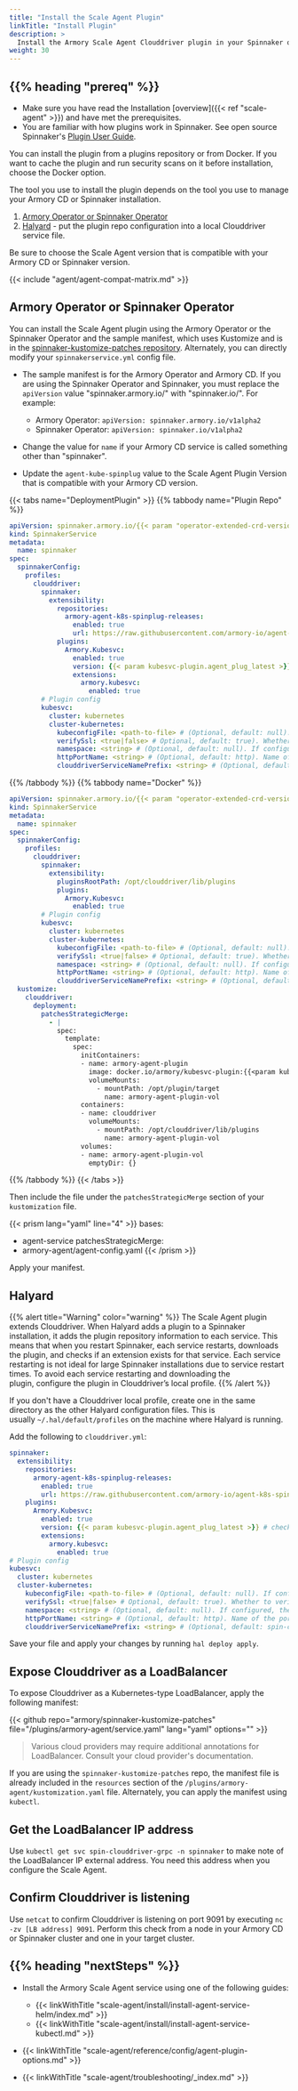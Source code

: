 ```yaml
---
title: "Install the Scale Agent Plugin"
linkTitle: "Install Plugin"
description: >
  Install the Armory Scale Agent Clouddriver plugin in your Spinnaker or Armory CD environments.
weight: 30
---
```


## {{% heading "prereq" %}}

* Make sure you have read the Installation [overview]({{< ref "scale-agent" >}}) and have met the prerequisites.
* You are familiar with how plugins work in Spinnaker. See open source Spinnaker's [Plugin User Guide](https://spinnaker.io/docs/guides/user/plugins-users/).


You can install the plugin from a plugins repository or from Docker. If you want to cache the plugin and run security scans on it before installation, choose the Docker option.

The tool you use to install the plugin depends on the tool you use to manage your Armory CD or Spinnaker installation.

1. [Armory Operator or Spinnaker Operator](#armory-operator-or-spinnaker-operator)
1. [Halyard](#halyard) - put the plugin repo configuration into a local Clouddriver service file.

Be sure to choose the Scale Agent version that is compatible with your Armory CD or Spinnaker version.

{{< include "agent/agent-compat-matrix.md" >}}

## Armory Operator or Spinnaker Operator

You can install the Scale Agent plugin using the Armory Operator or the Spinnaker Operator and the sample manifest, which uses Kustomize and is in the [spinnaker-kustomize-patches repository](https://github.com/armory/spinnaker-kustomize-patches/tree/master/plugins/armory-agent). Alternately, you can directly modify your `spinnakerservice.yml` config file.

* The sample manifest is for the Armory Operator and Armory CD. If you are using the Spinnaker Operator and Spinnaker, you must replace the `apiVersion` value "spinnaker.armory.io/" with "spinnaker.io/". For example:

  * Armory Operator: `apiVersion: spinnaker.armory.io/v1alpha2`
  * Spinnaker Operator: `apiVersion: spinnaker.io/v1alpha2`

* Change the value for `name` if your Armory CD service is called something other than "spinnaker".
* Update the `agent-kube-spinplug` value to the Scale Agent Plugin Version that is compatible with your Armory CD version.

{{< tabs name="DeploymentPlugin" >}}
{{% tabbody name="Plugin Repo" %}}

```yaml
apiVersion: spinnaker.armory.io/{{< param "operator-extended-crd-version">}}
kind: SpinnakerService
metadata:
  name: spinnaker
spec:
  spinnakerConfig:
    profiles:
      clouddriver:
        spinnaker:
          extensibility:
            repositories:
              armory-agent-k8s-spinplug-releases:
                enabled: true
                url: https://raw.githubusercontent.com/armory-io/agent-k8s-spinplug-releases/master/repositories.json
            plugins:
              Armory.Kubesvc:
                enabled: true
                version: {{< param kubesvc-plugin.agent_plug_latest >}} # check compatibility matrix for your Armory CD version
                extensions:
                  armory.kubesvc:
                    enabled: true
        # Plugin config
        kubesvc:
          cluster: kubernetes
          cluster-kubernetes:
            kubeconfigFile: <path-to-file> # (Optional, default: null). If configured, the plugin uses this file to discover Endpoints. If not configured, it uses the service account mounted to the pod.
            verifySsl: <true|false> # Optional, default: true). Whether to verify the Kubernetes API cert or not.
            namespace: <string> # (Optional, default: null). If configured, the plugin watches Endpoints in this namespace. If null, it watches endpoints in the namespace indicated in the file "/var/run/secrets/kubernetes.io/serviceaccount/namespace".
            httpPortName: <string> # (Optional, default: http). Name of the port configured in the Clouddriver Service that forwards traffic to the Clouddriver HTTP port for REST requests.
            clouddriverServiceNamePrefix: <string> # (Optional, default: spin-clouddriver). Name prefix of the Kubernetes Service pointing to the Clouddriver standard HTTP port.
```

{{% /tabbody %}}
{{% tabbody name="Docker" %}}

```yaml
apiVersion: spinnaker.armory.io/{{< param "operator-extended-crd-version">}}
kind: SpinnakerService
metadata:
  name: spinnaker
spec:
  spinnakerConfig:
    profiles:
      clouddriver:
        spinnaker:
          extensibility:
            pluginsRootPath: /opt/clouddriver/lib/plugins
            plugins:
              Armory.Kubesvc:
                enabled: true
        # Plugin config
        kubesvc:
          cluster: kubernetes
          cluster-kubernetes:
            kubeconfigFile: <path-to-file> # (Optional, default: null). If configured, the plugin uses this file to discover Endpoints. If not configured, it uses the service account mounted to the pod.
            verifySsl: <true|false> # Optional, default: true). Whether to verify the Kubernetes API cert or not.
            namespace: <string> # (Optional, default: null). If configured, the plugin watches Endpoints in this namespace. If null, it watches endpoints in the namespace indicated in the file "/var/run/secrets/kubernetes.io/serviceaccount/namespace".
            httpPortName: <string> # (Optional, default: http). Name of the port configured in the Clouddriver Service that forwards traffic to the Clouddriver HTTP port for REST requests.
            clouddriverServiceNamePrefix: <string> # (Optional, default: spin-clouddriver). Name prefix of the Kubernetes Service pointing to the Clouddriver standard HTTP port.
  kustomize:
    clouddriver:
      deployment:
        patchesStrategicMerge:
          - |
            spec:
              template:
                spec:
                  initContainers:
                  - name: armory-agent-plugin
                    image: docker.io/armory/kubesvc-plugin:{{<param kubesvc-plugin.agent_plug_latest>}} # must be compatible with your Armory CD version
                    volumeMounts:
                      - mountPath: /opt/plugin/target
                        name: armory-agent-plugin-vol
                  containers:
                  - name: clouddriver
                    volumeMounts:
                      - mountPath: /opt/clouddriver/lib/plugins
                        name: armory-agent-plugin-vol
                  volumes:
                  - name: armory-agent-plugin-vol
                    emptyDir: {}
```

{{% /tabbody %}}
{{< /tabs >}}

Then include the file under the `patchesStrategicMerge` section of your `kustomization` file.

{{< prism lang="yaml" line="4" >}}
bases:
  - agent-service
patchesStrategicMerge:
  - armory-agent/agent-config.yaml
{{< /prism >}}


Apply your manifest.

## Halyard

{{% alert title="Warning" color="warning" %}}
The Scale Agent plugin extends Clouddriver. When Halyard adds a plugin to a Spinnaker installation, it adds the plugin repository information to each service. This means that when you restart Spinnaker, each service restarts, downloads the plugin, and checks if an extension exists for that service. Each service restarting is not ideal for large Spinnaker installations due to service restart times. To avoid each service restarting and downloading the plugin, configure the plugin in Clouddriver’s local profile.
{{% /alert %}}

If you don't have a Clouddriver local profile, create one in the same directory as the other Halyard configuration files. This is usually `~/.hal/default/profiles` on the machine where Halyard is running.

Add the following to `clouddriver.yml`:

```yaml
spinnaker:
  extensibility:
    repositories:
      armory-agent-k8s-spinplug-releases:
        enabled: true
        url: https://raw.githubusercontent.com/armory-io/agent-k8s-spinplug-releases/master/repositories.json
    plugins:
      Armory.Kubesvc:
        enabled: true
        version: {{< param kubesvc-plugin.agent_plug_latest >}} # check compatibility matrix for your Armory CD version
        extensions:
          armory.kubesvc:
            enabled: true
# Plugin config
kubesvc:
  cluster: kubernetes
  cluster-kubernetes:
    kubeconfigFile: <path-to-file> # (Optional, default: null). If configured, the plugin uses this file to discover Endpoints. If not configured, it uses the service account mounted to the pod.
    verifySsl: <true|false> # Optional, default: true). Whether to verify the Kubernetes API cert or not.
    namespace: <string> # (Optional, default: null). If configured, the plugin watches Endpoints in this namespace. If null, it watches endpoints in the namespace indicated in the file "/var/run/secrets/kubernetes.io/serviceaccount/namespace".
    httpPortName: <string> # (Optional, default: http). Name of the port configured in the Clouddriver Service that forwards traffic to the Clouddriver HTTP port for REST requests.
    clouddriverServiceNamePrefix: <string> # (Optional, default: spin-clouddriver). Name prefix of the Kubernetes Service pointing to the Clouddriver standard HTTP port.
```

Save your file and apply your changes by running `hal deploy apply`.


## Expose Clouddriver as a LoadBalancer

To expose Clouddriver as a Kubernetes-type LoadBalancer, apply the following manifest: 

{{< github repo="armory/spinnaker-kustomize-patches" file="/plugins/armory-agent/service.yaml" lang="yaml" options="" >}}

>Various cloud providers may require additional annotations for LoadBalancer. Consult your cloud provider's documentation.

If you are using the `spinnaker-kustomize-patches` repo, the manifest file is already included in the `resources` section of the `/plugins/armory-agent/kustomization.yaml` file. Alternately, you can apply the manifest using `kubectl`.

## Get the LoadBalancer IP address

Use `kubectl get svc spin-clouddriver-grpc -n spinnaker` to make note of the LoadBalancer IP external address. You need this address when you configure the Scale Agent.

## Confirm Clouddriver is listening

Use `netcat` to confirm Clouddriver is listening on port 9091 by executing `nc -zv [LB address] 9091`. Perform this check from a node in your
Armory CD or Spinnaker cluster and one in your target cluster.


## {{% heading "nextSteps" %}}

* Install the Armory Scale Agent service using one of the following guides:

   - {{< linkWithTitle "scale-agent/install/install-agent-service-helm/index.md" >}}
   - {{< linkWithTitle "scale-agent/install/install-agent-service-kubectl.md" >}}


* {{< linkWithTitle "scale-agent/reference/config/agent-plugin-options.md" >}}
* {{< linkWithTitle "scale-agent/troubleshooting/_index.md" >}}

